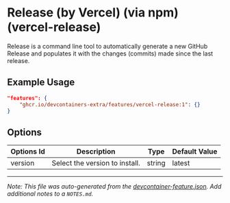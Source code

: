 
# Release (by Vercel) (via npm) (vercel-release)

Release is a command line tool to automatically generate a new GitHub Release and populates it with the changes (commits) made since the last release.

## Example Usage

```json
"features": {
    "ghcr.io/devcontainers-extra/features/vercel-release:1": {}
}
```

## Options

| Options Id | Description | Type | Default Value |
|-----|-----|-----|-----|
| version | Select the version to install. | string | latest |



---

_Note: This file was auto-generated from the [devcontainer-feature.json](devcontainer-feature.json).  Add additional notes to a `NOTES.md`._
